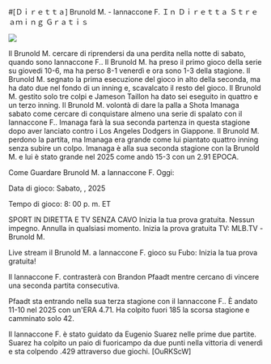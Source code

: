 #[Ｄｉｒｅｔｔａ] Brunold M. - Iannaccone F. Ｉｎ Ｄｉｒｅｔｔａ Ｓｔｒｅａｍｉｎｇ Ｇｒａｔｉｓ  
  
  
[![](https://i.imgur.com/qSNzIqt.png)](https://movie.rssnews.media/kekLWbGh.php)  
  
Il Brunold M. cercare di riprendersi da una perdita nella notte di sabato, quando sono Iannaccone F.. Il Brunold M. ha preso il primo gioco della serie su giovedi 10-6, ma ha perso 8-1 venerdì e ora sono 1-3 della stagione. Il Brunold M. segnato la prima esecuzione del gioco in alto della seconda, ma ha dato due nel fondo di un inning e, scavalcato il resto del gioco. Il Brunold M. gestito solo tre colpi e Jameson Taillon ha dato sei eseguito in quattro e un terzo inning. Il Brunold M. volontà di dare la palla a Shota Imanaga sabato come cercare di conquistare almeno una serie di spalato con il Iannaccone F.. Imanaga farà la sua seconda partenza in questa stagione dopo aver lanciato contro i Los Angeles Dodgers in Giappone. Il Brunold M. perdono la partita, ma Imanaga era grande come lui piantato quattro inning senza subire un colpo. Imanaga è alla sua seconda stagione con la Brunold M. e lui è stato grande nel 2025 come andò 15-3 con un 2.91 EPOCA.

Come Guardare Brunold M. a Iannaccone F. Oggi:

Data di gioco: Sabato, , 2025

Tempo di gioco: 8: 00 p. m. ET

SPORT IN DIRETTA E TV SENZA CAVO
Inizia la tua prova gratuita. Nessun impegno. Annulla in qualsiasi momento.
Inizia la prova gratuita
TV: MLB.TV -Brunold M.

Live stream il Brunold M. a Iannaccone F. gioco su Fubo: Inizia la tua prova gratuita!

Il Iannaccone F. contrasterà con Brandon Pfaadt mentre cercano di vincere una seconda partita consecutiva.

Pfaadt sta entrando nella sua terza stagione con il Iannaccone F.. È andato 11-10 nel 2025 con un'ERA 4.71. Ha colpito fuori 185 la scorsa stagione e camminato solo 42.

Il Iannaccone F. è stato guidato da Eugenio Suarez nelle prime due partite. Suarez ha colpito un paio di fuoricampo da due punti nella vittoria di venerdì e sta colpendo .429 attraverso due giochi. [OuRKScW]